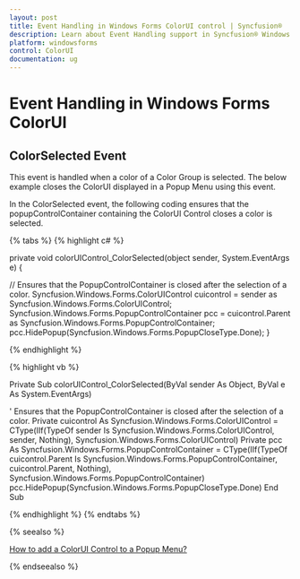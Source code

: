 ```yaml
---
layout: post
title: Event Handling in Windows Forms ColorUI control | Syncfusion®
description: Learn about Event Handling support in Syncfusion® Windows Forms ColorUI control, its elements and more details.
platform: windowsforms
control: ColorUI
documentation: ug
---
```

# Event Handling in Windows Forms ColorUI

## ColorSelected Event

This event is handled when a color of a Color Group is selected. The below example closes the ColorUI displayed in a Popup Menu using this event.

In the ColorSelected event, the following coding ensures that the popupControlContainer containing the ColorUI Control closes a color is selected.

{% tabs %}
{% highlight c# %}

private void colorUIControl_ColorSelected(object sender, System.EventArgs e)
{

// Ensures that the PopupControlContainer is closed after the selection of a color.
Syncfusion.Windows.Forms.ColorUIControl cuicontrol = sender as Syncfusion.Windows.Forms.ColorUIControl;
Syncfusion.Windows.Forms.PopupControlContainer pcc = cuicontrol.Parent as  Syncfusion.Windows.Forms.PopupControlContainer;
pcc.HidePopup(Syncfusion.Windows.Forms.PopupCloseType.Done);
}

{% endhighlight  %}

{% highlight vb %}

Private Sub colorUIControl_ColorSelected(ByVal sender As Object, ByVal e As System.EventArgs)

' Ensures that the PopupControlContainer is closed after the selection of a color.
Private cuicontrol As Syncfusion.Windows.Forms.ColorUIControl = CType(IIf(TypeOf sender Is Syncfusion.Windows.Forms.ColorUIControl, sender, Nothing), Syncfusion.Windows.Forms.ColorUIControl)
Private pcc As Syncfusion.Windows.Forms.PopupControlContainer = CType(IIf(TypeOf cuicontrol.Parent Is Syncfusion.Windows.Forms.PopupControlContainer, cuicontrol.Parent, Nothing), Syncfusion.Windows.Forms.PopupControlContainer)
pcc.HidePopup(Syncfusion.Windows.Forms.PopupCloseType.Done)
End Sub

{% endhighlight  %}
{% endtabs %}

{% seealso %}

[ How to add a ColorUI Control to a Popup Menu?](/windowsforms/colorui/faq/how-to-add-a-colorui-control-to-a-popup-menu)

{% endseealso %}
